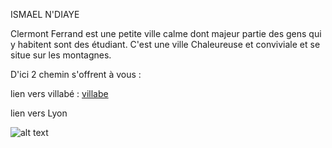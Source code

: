 ISMAEL N'DIAYE

Clermont Ferrand est une petite ville calme dont majeur partie des gens qui y habitent sont des étudiant.
C'est une ville Chaleureuse et conviviale et se situe sur les montagnes.

D'ici  2 chemin s'offrent à vous :

lien vers villabé : [villabe](https://github.com/indiaye18/TP2_Lab/blob/main/jeu-heros-Labyrinthe-Tour-Monde/Villabe.md)

lien vers Lyon


![alt text](https://a2f6z9k6.rocketcdn.me/wp-content/uploads/2019/09/Clermont_Ferrand_Crédit_Adeline_Girard_ClermontAuvergneMétropole-e1498574754402-1024x680.jpg) 
